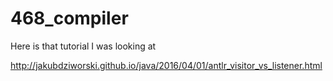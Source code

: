 # 468_compiler

Here is that tutorial I was looking at

http://jakubdziworski.github.io/java/2016/04/01/antlr_visitor_vs_listener.html
